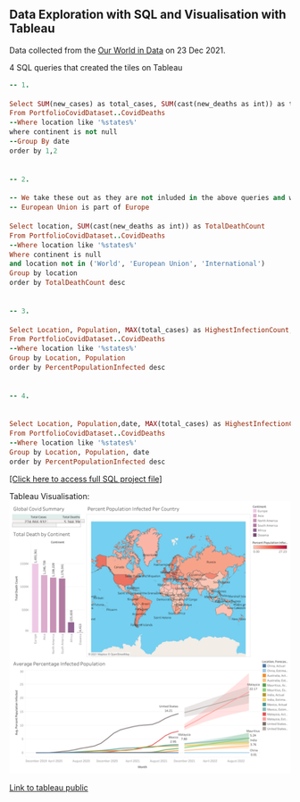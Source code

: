 ## Data Exploration with SQL and Visualisation with Tableau

Data collected from the [Our World in Data](https://ourworldindata.org/covid-deaths) on 23 Dec 2021.

4 SQL queries that created the tiles on Tableau
```ruby
-- 1. 

Select SUM(new_cases) as total_cases, SUM(cast(new_deaths as int)) as total_deaths, SUM(cast(new_deaths as int))/SUM(New_Cases)*100 as DeathPercentage
From PortfolioCovidDataset..CovidDeaths
--Where location like '%states%'
where continent is not null 
--Group By date
order by 1,2


-- 2. 

-- We take these out as they are not inluded in the above queries and want to stay consistent
-- European Union is part of Europe

Select location, SUM(cast(new_deaths as int)) as TotalDeathCount
From PortfolioCovidDataset..CovidDeaths
--Where location like '%states%'
Where continent is null 
and location not in ('World', 'European Union', 'International')
Group by location
order by TotalDeathCount desc


-- 3.

Select Location, Population, MAX(total_cases) as HighestInfectionCount,  Max((total_cases/population))*100 as PercentPopulationInfected
From PortfolioCovidDataset..CovidDeaths
--Where location like '%states%'
Group by Location, Population
order by PercentPopulationInfected desc


-- 4.


Select Location, Population,date, MAX(total_cases) as HighestInfectionCount,  Max((total_cases/population))*100 as PercentPopulationInfected
From PortfolioCovidDataset..CovidDeaths
--Where location like '%states%'
Group by Location, Population, date
order by PercentPopulationInfected desc

```

[[Click here to access full SQL project file]](https://github.com/sharonymtan/data-science-portfolio/blob/main/covid-dataset-sql-project/COVID%20Portfolio%20Project%20v1.sql)

Tableau Visualisation:
![Tableau dashboard](/assets/images/covid-tableau-dashboard.png)

[Link to tableau public](https://public.tableau.com/app/profile/sharon3988/viz/CovidDashboard_16402299396360/Dashboard1?publish=yes)
